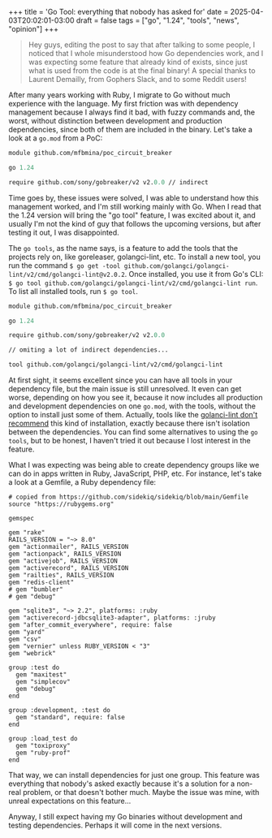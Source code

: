 +++
title = 'Go Tool: everything that nobody has asked for'
date = 2025-04-03T20:02:01-03:00
draft = false
tags = ["go", "1.24", "tools", "news", "opinion"]
+++

> Hey guys, editing the post to say that after talking to some people, I noticed that I whole misunderstood how Go dependencies work, and I was expecting some feature that already kind of exists, since just what is used from the code is at the final binary! A special thanks to Laurent Demailly, from Gophers Slack, and to some Reddit users!

After many years working with Ruby, I migrate to Go without much experience with the language. My first friction was with dependency management because I always find it bad, with fuzzy commands and, the worst, without distinction between development and production dependencies, since both of them are included in the binary. Let's take a look at a `go.mod`  from a PoC:

```go.mod
module github.com/mfbmina/poc_circuit_breaker

go 1.24

require github.com/sony/gobreaker/v2 v2.0.0 // indirect
```

Time goes by, these issues were solved, I was able to understand how this management worked, and I'm still working mainly with Go. When I read that the 1.24 version will bring the "go tool" feature, I was excited about it, and usually I'm not the kind of guy that follows the upcoming versions, but after testing it out, I was disappointed.

The `go tools`, as the name says, is a feature to add the tools that the projects rely on, like goreleaser, golangci-lint, etc. To install a new tool, you run the command `$ go get -tool github.com/golangci/golangci-lint/v2/cmd/golangci-lint@v2.0.2`.  Once installed, you use it from Go's CLI: `$ go tool github.com/golangci/golangci-lint/v2/cmd/golangci-lint run`.  To list all installed tools, run `$ go tool`.

```go.mod
module github.com/mfbmina/poc_circuit_breaker

go 1.24

require github.com/sony/gobreaker/v2 v2.0.0

// omiting a lot of indirect dependencies...

tool github.com/golangci/golangci-lint/v2/cmd/golangci-lint
```

At first sight, it seems excellent since you can have all tools in your dependency file, but the main issue is still unresolved. It even can get worse, depending on how you see it, because it now includes all production and development dependencies on one `go.mod`, with the tools, without the option to install just some of them. Actually, tools like the [golanci-lint don't recommend](https://golangci-lint.run/welcome/install/#install-from-sources) this kind of installation, exactly because there isn't isolation between the dependencies. You can find some alternatives to using the `go tools`, but to be honest, I haven't tried it out because I lost interest in the feature.

What I was expecting was being able to create dependency groups like we can do in apps written in Ruby, JavaScript, PHP, etc. For instance, let's take a look at a Gemfile, a Ruby dependency file:

```Gemfile
# copied from https://github.com/sidekiq/sidekiq/blob/main/Gemfile
source "https://rubygems.org"

gemspec

gem "rake"
RAILS_VERSION = "~> 8.0"
gem "actionmailer", RAILS_VERSION
gem "actionpack", RAILS_VERSION
gem "activejob", RAILS_VERSION
gem "activerecord", RAILS_VERSION
gem "railties", RAILS_VERSION
gem "redis-client"
# gem "bumbler"
# gem "debug"

gem "sqlite3", "~> 2.2", platforms: :ruby
gem "activerecord-jdbcsqlite3-adapter", platforms: :jruby
gem "after_commit_everywhere", require: false
gem "yard"
gem "csv"
gem "vernier" unless RUBY_VERSION < "3"
gem "webrick"

group :test do
  gem "maxitest"
  gem "simplecov"
  gem "debug"
end

group :development, :test do
  gem "standard", require: false
end

group :load_test do
  gem "toxiproxy"
  gem "ruby-prof"
end
```

That way, we can install dependencies for just one group. This feature was everything that nobody's asked exactly because it's a solution for a non-real problem, or that doesn't bother much. Maybe the issue was mine, with unreal expectations on this feature...

Anyway, I still expect having my Go binaries without development and testing dependencies. Perhaps it will come in the next versions.
